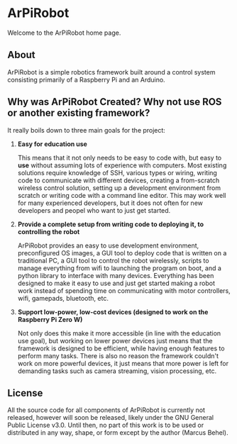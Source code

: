 # ArPiRobot
Welcome to the ArPiRobot home page.

## About
ArPiRobot is a simple robotics framework built around a control system consisting primarily of a Raspberry Pi and an Arduino.

## Why was ArPiRobot Created? Why not use ROS or another existing framework?
It really boils down to three main goals for the project:

1. **Easy for education use**

    This means that it not only needs to be easy to code with, but easy to **use** without assuming lots of experience with computers. Most existing solutions require knowledge of SSH, various types or wiring, writing code to communicate with different devices, creating a from-scratch wireless control solution, setting up a development environment from scratch or writing code with a command line editor. This may work well for many experienced developers, but it does not often for new developers and peopel who want to just get started.

2. **Provide a complete setup from writing code to deploying it, to controlling the robot**

    ArPiRobot provides an easy to use development environment, preconfigured OS images, a GUI tool to deploy code that is written on a traditional PC, a GUI tool to control the robot wirelessly, scripts to manage everything from wifi to launching the program on boot, and a python library to interface with many devices. Everything has been designed to make it easy to use and just get started making a robot work instead of spending time on communicating with motor controllers, wifi, gamepads, bluetooth,  etc.

3. **Support low-power, low-cost devices (designed to work on the Raspberry Pi Zero W)**

    Not only does this make it more accessible (in line with the education use goal), but working on lower power devices just means that the framework is designed to be efficient, while having enough features to perform many tasks. There is also no reason the framework couldn't work on more powerful devices, it just means that more power is left for demanding tasks such as camera streaming, vision processing, etc.

## License
All the source code for all components of ArPiRobot is currently not released, however will soon be released, likely under the GNU General Public License v3.0. Until then, no part of this work is to be used or distributed in any way, shape, or form except by the author (Marcus Behel).

